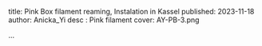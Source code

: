 title: Pink Box filament reaming, Instalation in Kassel
published: 2023-11-18
author: Anicka_Yi
desc : Pink filament
cover: AY-PB-3.png

...






